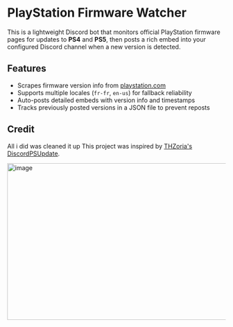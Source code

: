 # PlayStation Firmware Watcher

This is a lightweight Discord bot that monitors official PlayStation firmware pages for updates to **PS4** and **PS5**, then posts a rich embed into your configured Discord channel when a new version is detected.

## Features

- Scrapes firmware version info from [playstation.com](https://www.playstation.com)
- Supports multiple locales (`fr-fr`, `en-us`) for fallback reliability
- Auto-posts detailed embeds with version info and timestamps
- Tracks previously posted versions in a JSON file to prevent reposts

## Credit
All i did was cleaned it up
This project was inspired by [THZoria's DiscordPSUpdate](https://github.com/THZoria/DiscordPSUpdate).

<img width="545" height="361" alt="image" src="https://github.com/user-attachments/assets/33c678b2-4112-43a3-a858-9dfd1ea46fdf" />
